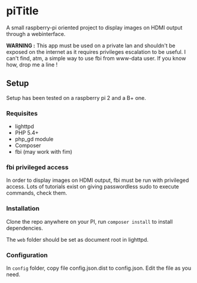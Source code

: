 # piTitle

A small raspberry-pi oriented project to display images on HDMI output through a webinterface.

**WARNING :** This app must be used on a private lan and shouldn't be exposed on the internet as it requires privileges escalation 
to be useful. I can't find, atm, a simple way to use fbi from www-data user. If you know how, drop me a line !

## Setup
Setup has been tested on a raspberry pi 2 and a B+ one.

### Requisites

* lighttpd 
* PHP 5.4+
* php_gd module
* Composer
* fbi (may work with fim)

### fbi privileged access
In order to display images on HDMI output, fbi must be run with privileged access. Lots of tutorials exist on giving passwordless sudo to execute commands, check them.

### Installation

Clone the repo anywhere on your PI, run `composer install` to install dependencies.

The `web` folder should be set as document root in lighttpd. 

### Configuration

In `config` folder, copy file config.json.dist to config.json. Edit the file as you need.


